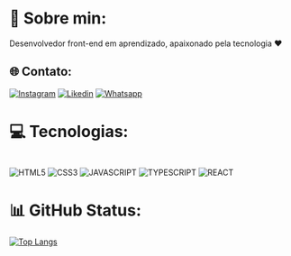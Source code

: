 
# 💫 Sobre min:
Desenvolvedor front-end em aprendizado, apaixonado pela tecnologia ❤️


## 🌐 Contato:
[![Instagram](https://img.shields.io/badge/Instagram-E4405F?style=for-the-badge&logo=instagram&logoColor=white)](https://www.instagram.com/jr_oliveiiraa/)
[![Likedin](https://img.shields.io/badge/LinkedIn-0077B5?style=for-the-badge&logo=linkedin&logoColor=white)](https://www.linkedin.com/in/luciano-oliveira-93389a228/)
[![Whatsapp](https://img.shields.io/badge/WhatsApp-25D366?style=for-the-badge&logo=whatsapp&logoColor=white)](https://wa.me/71987416836/)


# 💻 Tecnologias:
<div style="display: inline_block"><br/>
    <img alingn="center" src="https://img.shields.io/badge/HTML5-E34F26?style=for-the-badge&logo=html5&logoColor=white" alt="HTML5">
    <img alingn="center" src="https://img.shields.io/badge/CSS3-1572B6?style=for-the-badge&logo=css3&logoColor=white" alt="CSS3">
    <img alingn="center" src="https://img.shields.io/badge/JavaScript-F7DF1E?style=for-the-badge&logo=javascript&logoColor=black" alt="JAVASCRIPT">
    <img alingn="center" src="https://img.shields.io/badge/TypeScript-007ACC?style=for-the-badge&logo=typescript&logoColor=white" alt="TYPESCRIPT">
    <img alingn="center" src="https://img.shields.io/badge/React-20232A?style=for-the-badge&logo=react&logoColor=61DAFB" alt="REACT">
</div>

# 📊 GitHub Status:
[![Top Langs](https://github-readme-stats.vercel.app/api/top-langs/?username=junioroliveiira)](https://github.com/anuraghazra/github-readme-stats)
